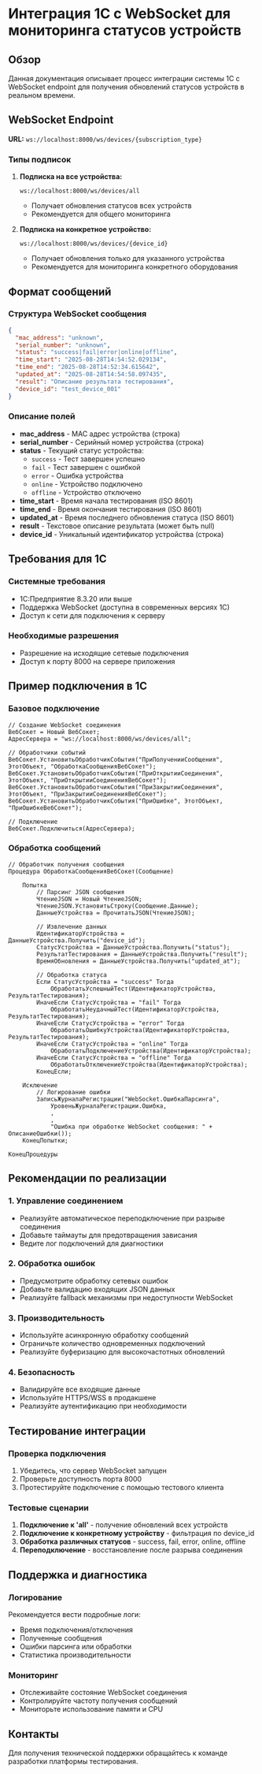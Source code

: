 # Интеграция 1C с WebSocket для мониторинга статусов устройств

## Обзор

Данная документация описывает процесс интеграции системы 1C с WebSocket endpoint для получения обновлений статусов устройств в реальном времени.

## WebSocket Endpoint

**URL:** `ws://localhost:8000/ws/devices/{subscription_type}`

### Типы подписок

1. **Подписка на все устройства:**
   ```
   ws://localhost:8000/ws/devices/all
   ```
   - Получает обновления статусов всех устройств
   - Рекомендуется для общего мониторинга

2. **Подписка на конкретное устройство:**
   ```
   ws://localhost:8000/ws/devices/{device_id}
   ```
   - Получает обновления только для указанного устройства
   - Рекомендуется для мониторинга конкретного оборудования

## Формат сообщений

### Структура WebSocket сообщения

```json
{
  "mac_address": "unknown",
  "serial_number": "unknown", 
  "status": "success|fail|error|online|offline",
  "time_start": "2025-08-28T14:54:52.029134",
  "time_end": "2025-08-28T14:52:34.615642",
  "updated_at": "2025-08-28T14:54:58.097435",
  "result": "Описание результата тестирования",
  "device_id": "test_device_001"
}
```

### Описание полей

- **mac_address** - MAC адрес устройства (строка)
- **serial_number** - Серийный номер устройства (строка)
- **status** - Текущий статус устройства:
  - `success` - Тест завершен успешно
  - `fail` - Тест завершен с ошибкой
  - `error` - Ошибка устройства
  - `online` - Устройство подключено
  - `offline` - Устройство отключено
- **time_start** - Время начала тестирования (ISO 8601)
- **time_end** - Время окончания тестирования (ISO 8601)
- **updated_at** - Время последнего обновления статуса (ISO 8601)
- **result** - Текстовое описание результата (может быть null)
- **device_id** - Уникальный идентификатор устройства (строка)

## Требования для 1C

### Системные требования

- 1C:Предприятие 8.3.20 или выше
- Поддержка WebSocket (доступна в современных версиях 1C)
- Доступ к сети для подключения к серверу

### Необходимые разрешения

- Разрешение на исходящие сетевые подключения
- Доступ к порту 8000 на сервере приложения

## Пример подключения в 1C

### Базовое подключение

```bsl
// Создание WebSocket соединения
ВебСокет = Новый ВебСокет;
АдресСервера = "ws://localhost:8000/ws/devices/all";

// Обработчики событий
ВебСокет.УстановитьОбработчикСобытия("ПриПолученииСообщения", ЭтотОбъект, "ОбработкаСообщенияВебСокет");
ВебСокет.УстановитьОбработчикСобытия("ПриОткрытииСоединения", ЭтотОбъект, "ПриОткрытииСоединенияВебСокет");
ВебСокет.УстановитьОбработчикСобытия("ПриЗакрытииСоединения", ЭтотОбъект, "ПриЗакрытииСоединенияВебСокет");
ВебСокет.УстановитьОбработчикСобытия("ПриОшибке", ЭтотОбъект, "ПриОшибкеВебСокет");

// Подключение
ВебСокет.Подключиться(АдресСервера);
```

### Обработка сообщений

```bsl
// Обработчик получения сообщения
Процедура ОбработкаСообщенияВебСокет(Сообщение)
    
    Попытка
        // Парсинг JSON сообщения
        ЧтениеJSON = Новый ЧтениеJSON;
        ЧтениеJSON.УстановитьСтроку(Сообщение.Данные);
        ДанныеУстройства = ПрочитатьJSON(ЧтениеJSON);
        
        // Извлечение данных
        ИдентификаторУстройства = ДанныеУстройства.Получить("device_id");
        СтатусУстройства = ДанныеУстройства.Получить("status");
        РезультатТестирования = ДанныеУстройства.Получить("result");
        ВремяОбновления = ДанныеУстройства.Получить("updated_at");
        
        // Обработка статуса
        Если СтатусУстройства = "success" Тогда
            ОбработатьУспешныйТест(ИдентификаторУстройства, РезультатТестирования);
        ИначеЕсли СтатусУстройства = "fail" Тогда
            ОбработатьНеудачныйТест(ИдентификаторУстройства, РезультатТестирования);
        ИначеЕсли СтатусУстройства = "error" Тогда
            ОбработатьОшибкуУстройства(ИдентификаторУстройства, РезультатТестирования);
        ИначеЕсли СтатусУстройства = "online" Тогда
            ОбработатьПодключениеУстройства(ИдентификаторУстройства);
        ИначеЕсли СтатусУстройства = "offline" Тогда
            ОбработатьОтключениеУстройства(ИдентификаторУстройства);
        КонецЕсли;
        
    Исключение
        // Логирование ошибки
        ЗаписьЖурналаРегистрации("WebSocket.ОшибкаПарсинга", 
            УровеньЖурналаРегистрации.Ошибка,
            ,
            ,
            "Ошибка при обработке WebSocket сообщения: " + ОписаниеОшибки());
    КонецПопытки;
    
КонецПроцедуры
```

## Рекомендации по реализации

### 1. Управление соединением

- Реализуйте автоматическое переподключение при разрыве соединения
- Добавьте таймауты для предотвращения зависания
- Ведите лог подключений для диагностики

### 2. Обработка ошибок

- Предусмотрите обработку сетевых ошибок
- Добавьте валидацию входящих JSON данных
- Реализуйте fallback механизмы при недоступности WebSocket

### 3. Производительность

- Используйте асинхронную обработку сообщений
- Ограничьте количество одновременных подключений
- Реализуйте буферизацию для высокочастотных обновлений

### 4. Безопасность

- Валидируйте все входящие данные
- Используйте HTTPS/WSS в продакшене
- Реализуйте аутентификацию при необходимости

## Тестирование интеграции

### Проверка подключения

1. Убедитесь, что сервер WebSocket запущен
2. Проверьте доступность порта 8000
3. Протестируйте подключение с помощью тестового клиента

### Тестовые сценарии

1. **Подключение к 'all'** - получение обновлений всех устройств
2. **Подключение к конкретному устройству** - фильтрация по device_id
3. **Обработка различных статусов** - success, fail, error, online, offline
4. **Переподключение** - восстановление после разрыва соединения

## Поддержка и диагностика

### Логирование

Рекомендуется вести подробные логи:
- Время подключения/отключения
- Полученные сообщения
- Ошибки парсинга или обработки
- Статистика производительности

### Мониторинг

- Отслеживайте состояние WebSocket соединения
- Контролируйте частоту получения сообщений
- Мониторьте использование памяти и CPU

## Контакты

Для получения технической поддержки обращайтесь к команде разработки платформы тестирования.